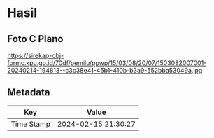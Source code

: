 # Hasil

## Foto C Plano

https://sirekap-obj-formc.kpu.go.id/70df/pemilu/ppwp/15/03/08/20/07/1503082007001-20240214-194813--c3c38e41-45b1-410b-b3a9-552bba53049a.jpg


## Metadata

| Key        | Value               |
| ---------- | ------------------- |
| Time Stamp | 2024-02-15 21:30:27 |



